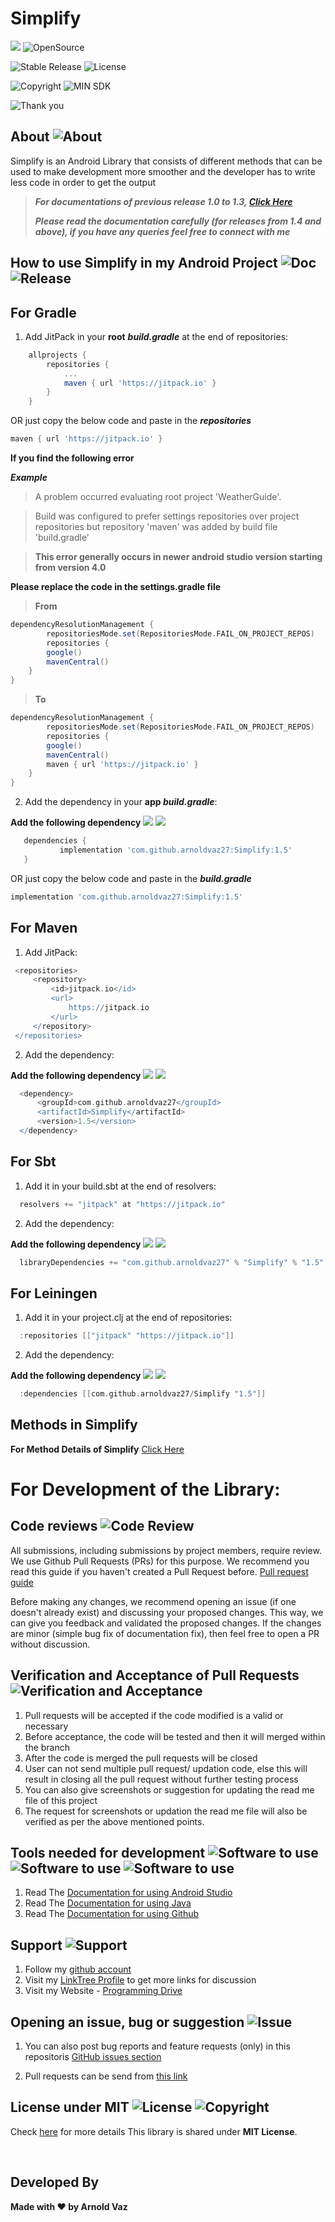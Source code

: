 # Simplify


[![](https://jitpack.io/v/arnoldvaz27/Simplify.svg)](https://jitpack.io/#arnoldvaz27/Simplify)
![OpenSource](https://img.shields.io/badge/Open%20Source-All%20pull%20requests%20will%20be%20verified%20and%20accepted-blue)

![Stable Release](https://img.shields.io/badge/status-stable%20release-red)
![License](https://img.shields.io/badge/License-MIT-purple)

![Copyright](https://img.shields.io/badge/Copyright%202021-Arnold%20Alwyn%20Vaz-blue)
![MIN SDK](https://img.shields.io/badge/Andriod%20SDK-API%2021-yellow)

![Thank you](https://img.shields.io/badge/Arnold%20Vaz-Thank%20you%20for%20visiting%20this%20open%20source%20library-red)

## About ![About](https://img.shields.io/badge/Simplify-About-orange)
Simplify is an Android Library that consists of different methods that can be used to make development more smoother and the developer has to write less code in order to get the output

> ***For documentations of previous release 1.0 to 1.3, [Click Here](https://vazarnold27.medium.com/simplify-android-library-d0bcbe15dfbe)***
> 
> ***Please read the documentation carefully (for releases from 1.4 and above), if you have any queries feel free to connect with me***

## How to use Simplify in my Android Project ![Doc](https://img.shields.io/badge/Documentation-Only%20For%20Latest%20Release%20Version-red) ![Release](https://img.shields.io/badge/Stable%20Release-Version%201.5-violet)



## For Gradle
1) Add JitPack in your **root** ***build.gradle*** at the end of repositories:
```gradle
	allprojects {
		repositories {
			...
			maven { url 'https://jitpack.io' }
		}
	}
 ```
 OR just copy the below code and paste in the ***repositories***
 ```gradle
maven { url 'https://jitpack.io' }
```

**If you find the following error** 

***Example***

> A problem occurred evaluating root project 'WeatherGuide'. 

> Build was configured to prefer settings repositories over project repositories but repository 'maven' was added by build file 'build.gradle'

> **This error generally occurs in newer android studio version starting from version 4.0**

**Please replace the code in the settings.gradle file**

> **From**
```gradle
dependencyResolutionManagement {
    	repositoriesMode.set(RepositoriesMode.FAIL_ON_PROJECT_REPOS)
    	repositories {
        google()
        mavenCentral()
    }
}
 ```
 
> **To**

```gradle
dependencyResolutionManagement {
    	repositoriesMode.set(RepositoriesMode.FAIL_ON_PROJECT_REPOS)
    	repositories {
        google()
        mavenCentral()
        maven { url 'https://jitpack.io' }
    }
}
 ```


2) Add the dependency in your **app *build.gradle***:


  **Add the following dependency** ![](https://img.shields.io/badge/Latest%20Release-1.5-blue) [![](https://img.shields.io/badge/JitPack-1.5-brightgreen)](https://img.shields.io/badge/JitPack-1.5-blue)
 ```gradle
 	dependencies {
	        implementation 'com.github.arnoldvaz27:Simplify:1.5'
	}
 ```
  OR just copy the below code and paste in the ***build.gradle***
 ```gradle
implementation 'com.github.arnoldvaz27:Simplify:1.5'
```

## For Maven
 1) Add JitPack:
   ```gradle
 	<repositories>
		<repository>
		    <id>jitpack.io</id>
		    <url>
		    	https://jitpack.io
		    </url>
		</repository>
	</repositories>
   ```
   
 2) Add the dependency:
 
  **Add the following dependency** ![](https://img.shields.io/badge/Latest%20Release-1.5-blue) [![](https://img.shields.io/badge/JitPack-1.5-brightgreen)](https://img.shields.io/badge/JitPack-1.5-blue)
  
  ```gradle
	<dependency>
	    <groupId>com.github.arnoldvaz27</groupId>
	    <artifactId>Simplify</artifactId>
	    <version>1.5</version>
	</dependency>
 ```
 

## For Sbt
 1) Add it in your build.sbt at the end of resolvers:
   ```gradle
 	 resolvers += "jitpack" at "https://jitpack.io"
   ```
    
 2) Add the dependency:
 
 
 **Add the following dependency** ![](https://img.shields.io/badge/Latest%20Release-1.5-blue) [![](https://img.shields.io/badge/JitPack-1.5-brightgreen)](https://img.shields.io/badge/JitPack-1.5-blue)
  ```gradle
	libraryDependencies += "com.github.arnoldvaz27" % "Simplify" % "1.5"
 ```
  
## For Leiningen

 1) Add it in your project.clj at the end of repositories:
   ```gradle
 	 :repositories [["jitpack" "https://jitpack.io"]]
   ```
   
 2) Add the dependency:


 
  **Add the following dependency** ![](https://img.shields.io/badge/Latest%20Release-1.5-blue) [![](https://img.shields.io/badge/JitPack-1.5-brightgreen)](https://img.shields.io/badge/JitPack-1.5-blue)
   ```gradle
	 :dependencies [[com.github.arnoldvaz27/Simplify "1.5"]]
 ```
 
## Methods in Simplify
  
**For Method Details of Simplify** [Click Here](https://arnoldvaz27.github.io/SimplifyDocumentation/)
 

# For Development of the Library:
## Code reviews ![Code Review](https://img.shields.io/badge/Simplify-Code-blueviolet)

All submissions, including submissions by project members, require review. We use Github Pull Requests (PRs) for this purpose. We recommend you read this guide if you haven't created a Pull Request before.
[Pull request guide](https://docs.github.com/en/github/collaborating-with-pull-requests/proposing-changes-to-your-work-with-pull-requests/about-pull-requests)

Before making any changes, we recommend opening an issue (if one doesn't already exist) and discussing your proposed changes. This way, we can give you feedback and validated the proposed changes. If the changes are minor (simple bug fix of documentation fix), then feel free to open a PR without discussion.

## Verification and Acceptance of Pull Requests ![Verification and Acceptance](https://img.shields.io/badge/Simplify-Important%20Note-red)

1. Pull requests will be accepted if the code modified is a valid or necessary
2. Before acceptance, the code will be tested and then it will merged within the branch
3. After the code is merged the pull requests will be closed
4. User can not send multiple pull request/ updation code, else this will result in closing all the pull request without further testing process
5. You can also give screenshots or suggestion for updating the read me file of this project
6. The request for screenshots or updation the read me file will also be verified as per the above mentioned points. 


## Tools needed for development ![Software to use](https://img.shields.io/badge/Software-Android%20Studio-dark%20green) ![Software to use](https://img.shields.io/badge/Language-Java-dark%20green) ![Software to use](https://img.shields.io/badge/Version%20Control-Github-yellowgreen)

1.  Read The [Documentation for using Android Studio](https://developer.android.com/)
2.  Read The [Documentation for using Java](https://www.java.com/en/)
2.  Read The [Documentation for using Github](https://docs.github.com/en)
       
    
## Support ![Support](https://img.shields.io/badge/Simplify-Support-green)

1. Follow my [github account](https://github.com/arnoldvaz27)
2. Visit my [LinkTree Profile](https://linktr.ee/arnoldvaz) to get more links for discussion 
3. Visit my Website - [Programming Drive](https://programmingdrive.blogspot.com/)

## Opening an issue, bug or suggestion ![Issue](https://img.shields.io/badge/Simplify-Issue%2C%20Bug%20or%20Suggestions-blue)

1. You can also post bug reports and feature requests (only) in this repositoris [GitHub issues section](https://github.com/arnoldvaz27/Simplify/issues)

2. Pull requests can be send from [this link](https://github.com/arnoldvaz27/Simplify/pulls)

## License under MIT ![License](https://img.shields.io/badge/License-MIT-red)    ![Copyright](https://img.shields.io/badge/Copyright%202021-Arnold%20Alwyn%20Vaz-red)

Check [here](https://github.com/arnoldvaz27/LICENSE) for more details 
This library is shared under **MIT License**.

<br>

## Developed By

**Made with ❤️ by Arnold Vaz**
